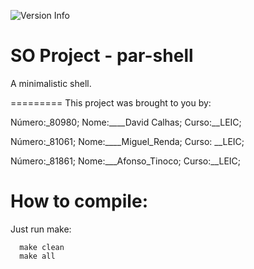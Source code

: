 ![Version Info](https://img.shields.io/badge/version-0.1-green.svg)

SO Project - par-shell
=========

A minimalistic shell.

=========
This project was brought to you by:

Número:\_80980; Nome:\_\_\_\_David Calhas; Curso:\_\_LEIC;

Número:\_81061; Nome:\_\_\_\_Miguel_Renda; Curso: \_\_LEIC;

Número:\_81861; Nome:\_\_\_Afonso_Tinoco; Curso:\_\_LEIC;


How to compile:
==========
Just run make:
```
  make clean
  make all
```
